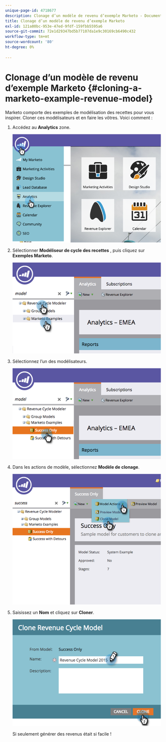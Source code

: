 ```yaml
---
unique-page-id: 4718677
description: Clonage d’un modèle de revenu d’exemple Marketo - Documents Marketo - Documentation du produit
title: Clonage d’un modèle de revenu d’exemple Marketo
exl-id: 121a80bc-953e-47ed-9fdf-159fbb5595a6
source-git-commit: 72e1d29347bd5b77107da1e9c30169cb6490c432
workflow-type: tm+mt
source-wordcount: '80'
ht-degree: 0%

---
```


# Clonage d’un modèle de revenu d’exemple Marketo {#cloning-a-marketo-example-revenue-model}

Marketo comporte des exemples de modélisation des recettes pour vous inspirer. Cloner ces modélisateurs et en faire les vôtres. Voici comment :

1. Accédez au **Analytics** zone.

   ![](assets/image2015-4-27-17-3a37-3a30.png)

1. Sélectionner **Modéliseur de cycle des recettes** , puis cliquez sur **Exemples Marketo**.

   ![](assets/image2015-4-27-17-3a11-3a39.png)

1. Sélectionnez l’un des modélisateurs.

   ![](assets/image2015-4-27-17-3a33-3a11.png)

1. Dans les actions de modèle, sélectionnez **Modèle de clonage**.

   ![](assets/image2015-4-27-17-3a18-3a29.png)

1. Saisissez un **Nom** et cliquez sur **Cloner**.

   ![](assets/image2015-4-27-17-3a20-3a22.png)

   Si seulement générer des revenus était si facile !
